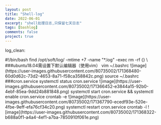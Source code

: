 ```yaml
---
layout: post
title: "Shell-log"
date: 2022-06-01
excerpt: "shell处理日志,只保留七天日志"
tags: [bashlog]
comments: false
project: true
---
```


log_clean:  
<div class="changshu">
#!/bin/bash  
find /opt/soft/log/ -mtime +7 -name "*.log" -exec rm -rf {} \  
</div>
###ubuntu18.04需设置下默认编辑器（使用vim）  
vim ~/.bashrc  
![image](https://user-images.githubusercontent.com/80735002/171368480-60d0d62c-73d2-4653-8a71-f58ca358842c.png)  
source ~/.bashrc  
###cron.service  
systemctl status cron.service  
![image](https://user-images.githubusercontent.com/80735002/171366452-e3844a15-92b0-4ebf-85ea-9dd24b881848.png)  
systemctl start cron.service && systemctl enable cron.service  
crontab -e  
![image](https://user-images.githubusercontent.com/80735002/171367790-ecedf93e-520e-4fbe-9eff-efa76cf34c20.png)  
systemctl restart cron.service  
crontab -l  
![image](https://user-images.githubusercontent.com/80735002/171368322-b688a0f1-a4a4-4ef1-a7ba-7850910f061e.png)  
    


